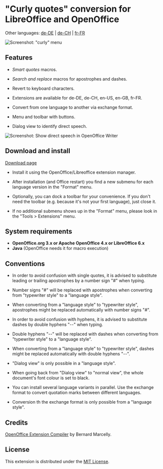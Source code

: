 # "Curly quotes" conversion for LibreOffice and OpenOffice

Other languages: [de-DE](https://github.com/peter88213/curly-de-DE) | [de-CH](https://github.com/peter88213/curly-de-CH) | [fr-FR](https://github.com/peter88213/curly-fr-FR)

![Screenshot: "curly" menu](https://raw.githubusercontent.com/peter88213/curly/master/docs/Screenshots/Menu-ae.png)

## Features

* _Smart quotes_ macros.

* _Search and replace_ macros for apostrophes and dashes.

* Revert to keyboard characters.

* Extensions are available for de-DE, de-CH, en-US, en-GB, fr-FR.

* Convert from one language to another via exchange format.

* Menu and toolbar with buttons.

* Dialog view to identify direct speech.

![Screenshot: Show direct speech in OpenOffice Writer](https://raw.githubusercontent.com/peter88213/curly/master/docs/Screenshots/DirectSpeech-ae.png)

## Download and install

[Download page](https://github.com/peter88213/curly/releases/latest)

* Install it using the OpenOffice/Libreoffice extension manager.

* After installation (and Office restart) you find a new submenu for each language version in the "Format" menu.

* Optionally, you can dock a toolbar for your convenience. If you don't need the toolbar (e.g. because it's not your first language), just close it.

* If no additional submenu shows up in the "Format" menu, please look in the "Tools > Extensions" menu.

## System requirements

* __OpenOffice.org 3.x or Apache OpenOffice 4.x or LibreOffice 6.x__
* __Java__ (OpenOffice needs it for macro execution)

## Conventions

* In order to avoid confusion with single quotes, it is advised to substitute leading or trailing apostrophes by a number sign "#" when typing.

* Number signs "#" will be replaced with apostrophes when converting from "typewriter style" to a "language style".

* When converting from a "language style" to "typewriter style", apostrophes might be replaced automatically with number signs "#". 

* In order to avoid confusion with hyphens, it is advised to substitute dashes by double hyphens "--" when typing.

* Double hyphens "--" will be replaced with dashes when converting from "typewriter style" to a "language style".

* When converting from a "language style" to "typewriter style", dashes might be replaced automatically with double hyphens "--". 

* "Dialog view" is only possible in a "language style".

* When going back from "Dialog view" to "normal view", the whole document's font colour is set to black. 

* You can install several language variants in parallel. Use the exchange format to convert quotation marks between different languages.

* Conversion th the exchange format is only possible from a "language style".

## Credits

[OpenOffice Extension Compiler](https://wiki.openoffice.org/wiki/Extensions_Packager#Extension_Compiler) by Bernard Marcelly.

## License

This extension is distributed under the [MIT License](http://www.opensource.org/licenses/mit-license.php).

